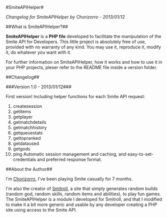 #SmiteAPIHelper#


_Changelog for SmiteAPIHelper_
_by Chorizorro - 2013/01/12_


##What is SmiteAPIHelper?##

__SmiteAPIHelper__ is a __PHP file__ developed to facilitate the manipulation of the Smite API for Developers.
This little project is absolutely free of use, provided with no warranty of any kind. You may use it, reproduce it, modify it, do whatever you want with it.

For further information on SmiteAPIHelper, how it works and how to use it in your PHP projects, pleser refer to the README file inside a version folder.

 
##Changelog##

###Version 1.0 - 2013/01/12###

First version!
Including helper functions for each Smite API request:
1. createsession
2. getitems
3. getplayer
4. getmatchdetails
5. getmatchhistory
6. getqueuestats
7. gettopranked
8. getdataused
9. getgods
10. ping
Automatic session management and caching, and easy-to-set-credentials and preferred response format.


##About the Author##

I'm [Chorizorro](http://account.hirezstudios.com/smitegame/stats.aspx?player=Chorizorro "Chorizorro's player profile"), I've been playing Smite casually for 7 months.

I'm also the creator of [Smitroll](http://smitroll.com "Visit Smitroll"), a site that simply generates random builds (random god, random skills, random items and abilities), to play fun games.
The SmiteAPIHelper is a module I developed for Smitroll, and that I modified to make it a bit more generic and usable by any developer creating a PHP site using access to the Smite API.